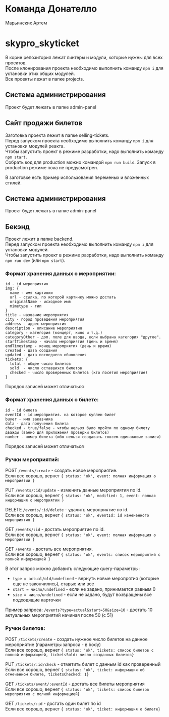 # Команда Донателло

Марьинских Артем

# skypro_skyticket

В корне репозитория лежат линтеры и модули, которые нужны для всех проектов.  
После клонирования проекта необходимо выполнить команду `npm i` для установки этих общих модулей.  
Все проекты лежат в папке projects.  

## Система администрирования

Проект будет лежать в папке admin-panel  

## Сайт продажи билетов

Заготовка проекта лежит в папке selling-tickets.  
Перед запуском проекта необходимо выполнить  команду `npm i` для установки модулей реакта.  
Чтобы запустить проект в режиме разработки, надо выполнить команду `npm start`.  
Собрать код для production можно командой `npm run build`. Запуск в production режиме пока не предусмотрен.  

В заготовке есть пример использования переменых и вложенных стилей.

## Система администрирования

Проект будет лежать в папке admin-panel  

## Бекэнд

Проект лежит в папке backend.  
Перед запуском проекта необходимо выполнить  команду `npm i` для установки модулей.  
Чтобы запустить проект в режиме разработки, надо выполнить команду `npm run dev` (или `npm start`).  

### Формат хранения данных о мероприятии:
```
id - id мероприятия
img: {
  name - имя картинки
  url - ссылка, по которой картинку можно достать
  originalName - исходное имя
  mimetype - тип
} 
title - название мероприятия
city - город проведения мероприятия
address - адрес мероприятия
description - описание мероприятия
category - категория (концерт, кино и т.д.)
categoryOther - доп. поле для ввода, если выбрана категория "другое".
startTimestamp - начало мероприятия (день и время)
endTimestamp - конец мероприятия (день и время)
created - дата создания
updated - дата последнего обновления
tickets: {
  total - общее число билетов
  sold  - число оставшихся билетов
  checked - число проверенных билетов (кто посетил мероприятие)
}
```

Порядок записей может отличаться  
### Формат хранения данных о билете:
```
id - id билета
eventId - id мероприятия. на которое куплен билет
buyer - имя заказчика
data - дата получения билета
checked - true/false - чтобы нельзя было пройти по одному билету дважды (важно для приложения проверки билетов)
number - номер билета (ибо нельзя создавать совсем одинаковые записи)
```

Порядок записей может отличаться  

### Ручки мероприятий:
POST `/events/create` - создать новое мероприятие.  
Если все хорошо, вернет `{ status: 'ok', event: полная информация о мероприятии }`  
  
PUT `/events/:id/update` - изменить данные мероприятия по id.  
Если все хорошо, вернет `{ status: 'ok', modified: 1, event: полная информация о мероприятии }`  
  
DELETE `/events/:id/delete` - удалить мероприятие по id.  
Если все хорошо, вернет `{ status: 'ok', eventId: id измененного мероприятия }`  
  
GET `/events/:id` - достать мероприятие по id.  
Если все хорошо, вернет `{ status: 'ok', event: полная информация о мероприятии }`  
  
GET `/events` - достать все мероприятия.  
Если все хорошо, вернет `{ status: 'ok', events: список мероприятий с полной информацией }`  

В этот запрос можно добавить следующие query-параметры:  
- `type = actual/old/undefined` - вернуть новые меропрятия (которые еще не закончились), старые или все  
- `start = число/undefined` - если не задано, принимается равным 0  
- `size = число/undefined` - если не задано, будут возвращены все подходящие карточки  
  
Пример запроса: `/events?type=actual&start=50&size=10` - достать 10 актуальных мероприятий начиная после 50 (с 51)

### Ручки билетов:
POST `/tickets/create` - создать нужное число билетов на данное мероприятие (параметры запроса - в body)  
Если все хорошо, вернет `{ status: 'ok', tickets: список билетов с полной информацией, ticketsSold: число созданных билетов}`  
  
PUT `/tickets/:id/check` - отметить билет с данным id как проверенный  
Если все хорошо, вернет `{ status: 'ok', ticket: информация об отмеченном билете, ticketsChecked: 1}`  

GET `/tickets/event/:eventId` - достать все билеты мероприятия  
Если все хорошо, вернет `{ status: 'ok', tickets: список билетов мероприятия с полной информацией}`  

GET `/tickets/:id` - достать один билет по id  
Если все хорошо, вернет `{ status: 'ok', ticket: информация о билете}`  
